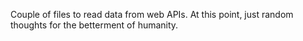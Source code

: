 Couple of files to read data from web APIs. At this point, just random thoughts
for the betterment of humanity.

